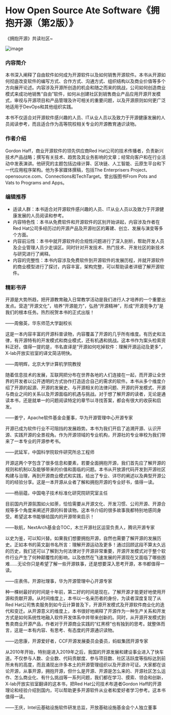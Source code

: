 # How Open Source Ate Software《拥抱开源（第2版）》
《拥抱开源》共读社区~

![image](https://user-images.githubusercontent.com/15010826/197932169-d9e31d01-91cb-4eb2-aa4f-5e4c880446c6.png)

### 内容简介

本书深入阐释了自由软件如何成为开源软件以及如何销售开源软件。本书从开源如何彻底改变软件的编写方式、合作方式、沟通方式、组织结构以及商业价值等多个方向展开论述。内容涉及开源所创造的机会和随之而来的挑战，公司如何创造商业模式来成功地销售“自由”软件，如何从创建社区到销售商业产品应用开源开发模式，审视与开源项目和产品管理及许可相关的重要问题，以及开源原则如何更广泛地适用于DevOps和其他组织实践。

本书不仅适合对开源软件感兴趣的人员、IT从业人员以及致力于开源健康发展的人员阅读参考，而且适合作为高等院校相关专业的开源教育通识读物。

### 作者介绍

Gordon Haff，商业开源软件的领先供应商Red Hat公司的技术传播者，负责新兴技术产品战略；撰写有关技术、趋势及其业务影响的文章；经常向客户和在行业活动中发表演讲。他研究的主题包括边缘计算、区块链、人工智能、云原生平台和下一代应用程序架构。他为多家媒体撰稿，包括The Enterprisers Project、opensource.com、Connections和TechTarget。曾出版图书From Pots and Vats to Programs and Apps。

### 编辑推荐
- 适读人群：本书适合对开源软件感兴趣的人员、IT从业人员以及致力于开源健康发展的人员阅读和参考。
- 内容特色性：本书从免费软件和开源软件的区别开始讲起，内容涉及作者在Red Hat公司多经历过的开源产品及开源社区的筹建、创立、发展与演变等多个方面。
- 内容前沿性：本书中就开源软件的合规性问题进行了深入剖析，帮助开发人员及企业管理人员少走误区。同时针对开发技术、热门技术、开发社区的新技术与研究进行了阐释。
- 内容的完整性：本书内容涉及免费软件到开源软件的发展历程，并就开源软件的商业模型进行了探讨，内容丰富，架构完整，可以帮助读者详细了解开源软件。

### 精彩书评

开源是大势所趋，把开源教育融入日常教学活动是我们进行人才培养的一个重要出发点。营造“开源文化”，培养“开源能力”，弘扬“开源精神”，形成“开源竞争力”是我们的根本任务。热烈祝贺本书的正式出版！

——周傲英，华东师范大学副校长

这是一本内容丰富的开源科普读物，内容覆盖了开源的几乎所有维度。有历史和法律，有开源特有的开发模式和商业模式，还有机遇和挑战。这本书作为案头检索资料正好。值得一提的是，书名直译是“开源如何吃掉软件：理解开源运动及更多”，X-lab开放实验室的译文简洁明快。

——周明辉，北京大学计算机学院教授

随着信息技术的发展，互联网把分布在世界各地的人们连接在一起，而开源让全世界的开发者以公开透明的方式协作打造适合自己的需求的软件。本书从多个维度介绍了开源的起源、开源的发展史、与开源相关的法律问题、开源的开发模式、开源与商业之间的关系以及开源面临的机遇与挑战。对于想了解开源的读者，无论是通读本书，还是就单一的问题阅读特定的章节以寻找答案，都会有很大的收获和启发。

——姜宁，Apache软件基金会董事，华为开源管理中心开源专家

开源已成为软件行业不可阻挡的发展趋势。本书为我们开启了追溯开源、认识开源、实践开源的全景视角。作为开源领域的专业机构，开源社的专业审校为我们带来了一本专业的开源参考书。

——武延军，中国科学院软件研究所总工程师

开源这两个字包含了很多信息和要素，若要全面拥抱开源，我们首先应了解开源的规则和机制以及能够带来的价值和面临的问题。本书从开放源代码开发到开源社区构建与治理，再到开源商业模式和实践，给出了专业、详尽的阐述以及典型开源公司的经验分享。这是一本开源从业者了解和拥抱开源的专业好书，值得一读。

——杨丽蕴，中国电子技术标准化研究院研究室主任

目前国内开源氛围如火如荼，恰恰需要从开源文化、开发习惯、公司开源、开源合规等多个角度来阐述开源的科普读物。这本书介绍的很多故事我都特别地感同身受。希望这本书能够给国内的开源带来启示！

——耿航，NextArch基金会TOC，木兰开源社区运营负责人，腾讯开源专家

以史为鉴，可以知兴替。如果我们想要拥抱开源，自然也需要了解开源的发展历史。正如本书的英文副书名所言：理解开源运动及更多！通过回顾这段不算太久远的历史，我们还可以了解到为何法律对于开源非常重要，开源开发模式对于整个软件行业产生了何种颠覆性的影响，以及依然在飞速发展的开源现在又面临了哪些困难……无论你只是希望了解一些开源轶事，还是想要深入思考开源，本书都值得一读。

——庄表伟，开源社理事，华为开源管理中心开源专家

种一棵树最好的时间是十年前，第二好的时间是现在。了解开源才能更好地使用开源和贡献开源。从时间维度上，本书以一名亲历者的身份，为读者深度复现了从Red Hat公司售卖服务到如今云计算普及下，开源开发模式及开源软件商业化的迭代和变迁。从开源意义的维度上，本书很好地阐释了开源作为一种生产关系和开发方式是如何系统性地融入软件开发体系中并带来创新的。同时，从开源开发模式到售卖商业开源产品，作者对于开源商业实践的“红黑榜”也有独到的思考。就整体而言，这是一本有内容、有思考、有态度的开源通识读物。

——边思康，开源爱好者，CCF开源发展委员会委员，蚂蚁集团开源专家

从2010年开始，特别是进入2019年之后，我国的开源发展和建设事业进入了快车道。不仅参与人数、企业数、代码贡献度、参与项目数、社区活跃度等指标达到前所未有的高度，而且涌现出许多本土的开源管理组织以及开源许可证。大家都在谈论开源，从事开源，拥抱开源，但什么是开源、开源是怎么来的、开源社区怎么运作、怎么商业化、有什么挑战等一系列问题，我们都在学习、摸索、领会和创新，X-lab开放实验室翻译的这本书，把Red Hat公司技术布道者Gordon Haff的开源理论和经验介绍到国内，可以帮助更多开源软件从业者和爱好者学习参考。这本书值得一读。

——王庆，Intel云基础设施软件研发总监，开放基础设施基金会个人独立董事





